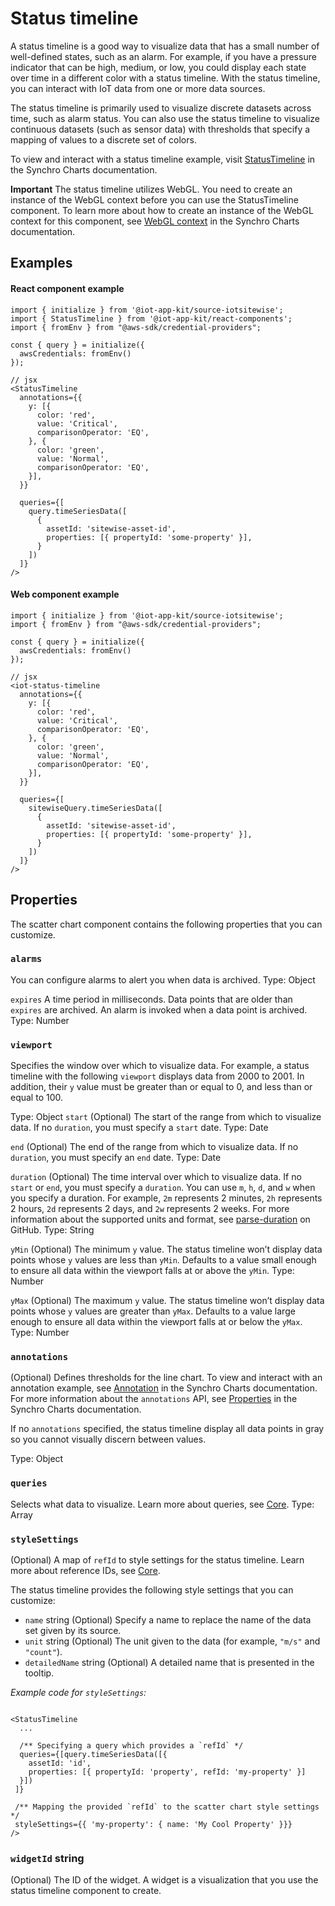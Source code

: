 # Status timeline

A status timeline is a good way to visualize data that has a small number of well-defined states, such as an alarm. For example, if you have a pressure indicator that can be high, medium, or low, you could display each state over time in a different color with a status timeline. With the status timeline, you can interact with IoT data from one or more data sources. 

The status timeline is primarily used to visualize discrete datasets across time, such as alarm status. You can also use the status timeline to visualize continuous datasets (such as sensor data) with thresholds that specify a mapping of values to a discrete set of colors.

To view and interact with a status timeline example, visit [StatusTimeline](https://synchrocharts.com/#/Components/StatusTimeline) in the Synchro Charts documentation. 

**Important**
The status timeline utilizes WebGL. You need to create an instance of the WebGL context before you can use the StatusTimeline component. To learn more about how to create an instance of the WebGL context for this component, see [WebGL context](https://synchrocharts.com/#/WebGL%20context) in the Synchro Charts documentation.  

## Examples 

#### React component example

```
import { initialize } from '@iot-app-kit/source-iotsitewise';
import { StatusTimeline } from '@iot-app-kit/react-components';
import { fromEnv } from "@aws-sdk/credential-providers";

const { query } = initialize({
  awsCredentials: fromEnv()
});

// jsx
<StatusTimeline
  annotations={{
    y: [{
      color: 'red',
      value: 'Critical',
      comparisonOperator: 'EQ',
    }, {
      color: 'green',
      value: 'Normal',
      comparisonOperator: 'EQ',
    }],
  }}
  
  queries={[
    query.timeSeriesData([
      { 
        assetId: 'sitewise-asset-id', 
        properties: [{ propertyId: 'some-property' }],
      }
    ])
  ]}
/>
```

#### Web component example

```
import { initialize } from '@iot-app-kit/source-iotsitewise';
import { fromEnv } from "@aws-sdk/credential-providers";

const { query } = initialize({
  awsCredentials: fromEnv()
});

// jsx
<iot-status-timeline
  annotations={{
    y: [{
      color: 'red',
      value: 'Critical',
      comparisonOperator: 'EQ',
    }, {
      color: 'green',
      value: 'Normal',
      comparisonOperator: 'EQ',
    }],
  }}
  
  queries={[
    sitewiseQuery.timeSeriesData([
      { 
        assetId: 'sitewise-asset-id', 
        properties: [{ propertyId: 'some-property' }],
      }
    ])
  ]}
/>
```

## Properties

The scatter chart component contains the following properties that you can customize. 

### `alarms`

You can configure alarms to alert you when data is archived. 
Type: Object

`expires`
A time period in milliseconds. Data points that are older than `expires` are archived. An alarm is invoked when a data point is archived. 
Type: Number

### `viewport` 

Specifies the window over which to visualize data. For example, a status timeline with the following `viewport` displays data from 2000 to 2001. In addition, their `y` value must be greater than or equal to 0, and less than or equal to 100. 

Type: Object 
`start` 
(Optional) The start of the range from which to visualize data. If no `duration`, you must specify a `start` date.
Type: Date

`end`
(Optional) The end of the range from which to visualize data. If no `duration`, you must specify an `end` date. 
Type: Date

`duration`
(Optional) The time interval over which to visualize data. If no `start` or `end`, you must specify a `duration`. You can use `m`, `h`, `d`, and `w` when you specify a duration. For example, `2m` represents 2 minutes, `2h` represents 2 hours, `2d` represents 2 days, and `2w` represents 2 weeks. For more information about the supported units and format, see [parse-duration](https://github.com/jkroso/parse-duration) on GitHub.
Type: String

`yMin`
(Optional) The minimum `y` value. The status timeline won’t display data points whose `y` values are less than `yMin`. Defaults to a value small enough to ensure all data within the viewport falls at or above the `yMin`.
Type: Number

`yMax`
(Optional) The maximum `y` value. The status timeline won’t display data points whose `y` values are greater than `yMax`. Defaults to a value large enough to ensure all data within the viewport falls at or below the `yMax`.
Type: Number

### `annotations` 

(Optional) Defines thresholds for the line chart. To view and interact with an annotation example, see [Annotation](https://synchrocharts.com/#/Features/Annotation) in the Synchro Charts documentation. For more information about the `annotations` API, see [Properties](https://synchrocharts.com/#/API/Properties) in the Synchro Charts documentation. 

If no `annotations` specified, the status timeline display all data points in gray so you cannot visually discern between values.

Type: Object

### `queries`

Selects what data to visualize. Learn more about queries, see [Core](https://github.com/awslabs/iot-app-kit/tree/main/docs/Core.md). 
Type: Array 

### `styleSettings`

(Optional) A map of `refId` to style settings for the status timeline. Learn more about reference IDs, see [Core](https://github.com/awslabs/iot-app-kit/tree/main/docs/Core.md). 

The status timeline provides the following style settings that you can customize:

* `name` string
    (Optional) Specify a name to replace the name of the data set given by its source.  
* `unit` string
    (Optional) The unit given to the data (for example, `"m/s"` and `"count"`).
* `detailedName` string
    (Optional) A detailed name that is presented in the tooltip. 

*Example code for `styleSettings`:*

```

<StatusTimeline
  ...

  /** Specifying a query which provides a `refId` */
  queries={[query.timeSeriesData([{ 
    assetId: 'id', 
    properties: [{ propertyId: 'property', refId: 'my-property' }]
  }])
 ]}
 
 /** Mapping the provided `refId` to the scatter chart style settings */
 styleSettings={{ 'my-property': { name: 'My Cool Property' }}}
/>

```

### `widgetId`  string

(Optional) The ID of the widget. A widget is a visualization that you use the status timeline component to create.
